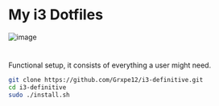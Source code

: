<h1>My i3 Dotfiles</h1>

![image](https://github.com/user-attachments/assets/e2a75aab-e637-4da7-a8bc-2c4e41fbec09)

<h1></h1>


Functional setup, it consists of everything a user might need.


```sh
git clone https://github.com/Grxpe12/i3-definitive.git
cd i3-definitive
sudo ./install.sh
```
